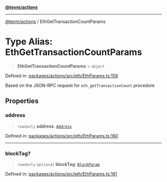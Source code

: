 [**@tevm/actions**](../README.md)

***

[@tevm/actions](../globals.md) / EthGetTransactionCountParams

# Type Alias: EthGetTransactionCountParams

> **EthGetTransactionCountParams** = `object`

Defined in: [packages/actions/src/eth/EthParams.ts:159](https://github.com/evmts/tevm-monorepo/blob/main/packages/actions/src/eth/EthParams.ts#L159)

Based on the JSON-RPC request for `eth_getTransactionCount` procedure

## Properties

### address

> `readonly` **address**: [`Address`](Address.md)

Defined in: [packages/actions/src/eth/EthParams.ts:160](https://github.com/evmts/tevm-monorepo/blob/main/packages/actions/src/eth/EthParams.ts#L160)

***

### blockTag?

> `readonly` `optional` **blockTag**: [`BlockParam`](BlockParam.md)

Defined in: [packages/actions/src/eth/EthParams.ts:161](https://github.com/evmts/tevm-monorepo/blob/main/packages/actions/src/eth/EthParams.ts#L161)
